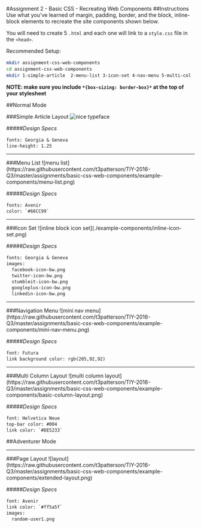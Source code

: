 #Assignment 2 - Basic CSS - Recreating Web Components
##Instructions
Use what you've learned of margin, padding, border, and the block, inline-block elements to recreate the site components shown below.

You will need to create 5 `.html` and each one will link to a `style.css` file in the `<head>`.

Recommended Setup:
```sh
mkdir assignment-css-web-components
cd assignment-css-web-components
mkdir 1-simple-article  2-menu-list 3-icon-set 4-nav-menu 5-multi-col
```

**NOTE: make sure you include `*{box-sizing: border-box}*` at the top of your stylesheet**

##Normal Mode

###Simple Article Layout
![nice typeface](https://raw.githubusercontent.com/t3patterson/TIY-2016-Q3/master/assignments/basic-css-web-components/example-components/nice-typeface.png)

#####*Design Specs*
```
fonts: Georgia & Geneva
line-height: 1.25
```

<hr/>
###Menu List
![menu list](https://raw.githubusercontent.com/t3patterson/TIY-2016-Q3/master/assignments/basic-css-web-components/example-components/menu-list.png)

#####*Design Specs*
```
fonts: Avenir
color: `#66CC99`
```

<hr/>
###Icon Set
![inline block icon set](./example-components/inline-icon-set.png)

#####*Design Specs*
```
fonts: Georgia & Geneva
images:
  facebook-icon-bw.png
  twitter-icon-bw.png
  stumbleit-icon-bw.png
  googleplus-icon-bw.png
  linkedin-icon-bw.png
```

<hr/>
###Navigation Menu
![mini nav menu](https://raw.githubusercontent.com/t3patterson/TIY-2016-Q3/master/assignments/basic-css-web-components/example-components/mini-nav-menu.png)

#####*Design Specs*
```
font: Futura
link background color: rgb(205,92,92)
```

<hr/>
###Multi Column Layout
![multi column layout](https://raw.githubusercontent.com/t3patterson/TIY-2016-Q3/master/assignments/basic-css-web-components/example-components/basic-column-layout.png)

#####*Design Specs*
```
font: Helvetica Neue
top-bar color: #004
link color: `#DE5233`
```


##Adventurer Mode
<hr/>
###Page Layout
![layout](https://raw.githubusercontent.com/t3patterson/TIY-2016-Q3/master/assignments/basic-css-web-components/example-components/extended-layout.png)

#####*Design Specs*
```
font: Avenir
link color: `#ff5a5f`
images:
  random-user1.png
```

